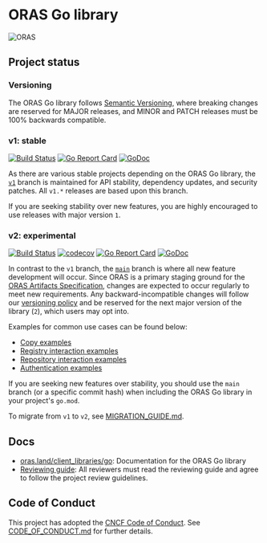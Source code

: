 # ORAS Go library

![ORAS](https://github.com/oras-project/oras-www/raw/main/docs/assets/images/oras.png)

## Project status
### Versioning

The ORAS Go library follows [Semantic Versioning](https://semver.org/), where breaking changes are reserved for MAJOR releases, and MINOR and PATCH releases must be 100% backwards compatible.

### v1: stable

[![Build Status](https://github.com/oras-project/oras-go/actions/workflows/build.yml/badge.svg?event=push&branch=v1)](https://github.com/oras-project/oras-go/actions/workflows/build.yml?query=workflow%3Abuild+event%3Apush+branch%3Av1)
[![Go Report Card](https://goreportcard.com/badge/oras.land/oras-go)](https://goreportcard.com/report/oras.land/oras-go)
[![GoDoc](https://godoc.org/github.com/oras.land?status.svg)](https://pkg.go.dev/oras.land/oras-go)

As there are various stable projects depending on the ORAS Go library, the
[`v1`](https://github.com/oras-project/oras-go/tree/v1) branch
is maintained for API stability, dependency updates, and security patches.
All `v1.*` releases are based upon this branch.

If you are seeking stability over new features, you are highly encouraged
to use releases with major version `1`.

### v2: experimental

[![Build Status](https://github.com/oras-project/oras-go/actions/workflows/build.yml/badge.svg?event=push&branch=main)](https://github.com/oras-project/oras-go/actions/workflows/build.yml?query=workflow%3Abuild+event%3Apush+branch%3Amain)
[![codecov](https://codecov.io/gh/oras-project/oras-go/branch/main/graph/badge.svg)](https://codecov.io/gh/oras-project/oras-go)
[![Go Report Card](https://goreportcard.com/badge/oras.land/oras-go/v2)](https://goreportcard.com/report/oras.land/oras-go/v2)
[![GoDoc](https://godoc.org/github.com/oras.land?status.svg)](https://pkg.go.dev/oras.land/oras-go/v2@main)

In contrast to the `v1` branch, the
[`main`](https://github.com/oras-project/oras-go/tree/main) branch
is where all new feature development will occur. Since ORAS is a
primary staging ground for the
[ORAS Artifacts Specification](https://github.com/oras-project/artifacts-spec),
changes are expected to occur regularly to meet new requirements.
Any backward-incompatible changes will follow our [versioning policy](#versioning) and be reserved for the next major version of the library (`2`), which users may opt into.

Examples for common use cases can be found below:

- [Copy examples](https://pkg.go.dev/oras.land/oras-go/v2@main#pkg-examples)
- [Registry interaction examples](https://pkg.go.dev/oras.land/oras-go/v2@main/registry#pkg-examples)
- [Repository interaction examples](https://pkg.go.dev/oras.land/oras-go/v2@main/registry/remote#pkg-examples)
- [Authentication examples](https://pkg.go.dev/oras.land/oras-go/v2@main/registry/remote/auth#pkg-examples)

If you are seeking new features over stability, you should use the
`main` branch (or a specific commit hash) when including the ORAS
Go library in your project's `go.mod`.

To migrate from `v1` to `v2`, see [MIGRATION_GUIDE.md](./MIGRATION_GUIDE.md).

## Docs

- [oras.land/client_libraries/go](https://oras.land/client_libraries/go/): Documentation for the ORAS Go library
- [Reviewing guide](https://github.com/oras-project/community/blob/main/REVIEWING.md): All reviewers must read the reviewing guide and agree to follow the project review guidelines.

## Code of Conduct

This project has adopted the [CNCF Code of Conduct](https://github.com/cncf/foundation/blob/master/code-of-conduct.md). See [CODE_OF_CONDUCT.md](CODE_OF_CONDUCT.md) for further details.
